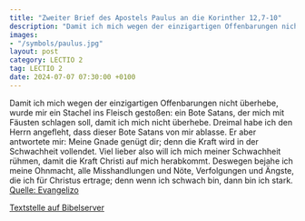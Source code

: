 ```yaml
---
title: "Zweiter Brief des Apostels Paulus an die Korinther 12,7-10"
description: "Damit ich mich wegen der einzigartigen Offenbarungen nicht überhebe, wurde mir ein Stachel ins Fleisch gestoßen: ein Bote Satans, der mich mit Fäusten schlagen soll, damit ich mich nicht überhebe. Dreimal habe ich den Herrn angefleht, dass dieser Bote Satans von mir ablasse. Er a...."
images:
- "/symbols/paulus.jpg"
layout: post
category: LECTIO 2
tag: LECTIO 2
date: 2024-07-07 07:30:00 +0100
---
```

Damit ich mich wegen der einzigartigen Offenbarungen nicht überhebe, wurde mir ein Stachel ins Fleisch gestoßen: ein Bote Satans, der mich mit Fäusten schlagen soll, damit ich mich nicht überhebe.
Dreimal habe ich den Herrn angefleht, dass dieser Bote Satans von mir ablasse.
Er aber antwortete mir: Meine Gnade genügt dir; denn die Kraft wird in der Schwachheit vollendet.<!--more--> Viel lieber also will ich mich meiner Schwachheit rühmen, damit die Kraft Christi auf mich herabkommt.
Deswegen bejahe ich meine Ohnmacht, alle Misshandlungen und Nöte, Verfolgungen und Ängste, die ich für Christus ertrage; denn wenn ich schwach bin, dann bin ich stark.<br>
[Quelle: Evangelizo](https://evangeliumtagfuertag.org/DE/gospel)

[Textstelle auf Bibelserver](https://www.bibleserver.com/EU/2.Korinther12,7-10)
